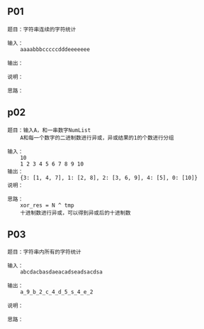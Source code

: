 ## P01
    题目：字符串连续的字符统计
    
    输入：
        aaaabbbcccccdddeeeeeee
           
    输出：
        
    说明：
    
    思路：
        
## p02
    题目：输入A，和一串数字NumList
        A和每一个数字的二进制数进行异或，异或结果的1的个数进行分组
    
    输入：
        10
        1 2 3 4 5 6 7 8 9 10        
    输出：
        {3: [1, 4, 7], 1: [2, 8], 2: [3, 6, 9], 4: [5], 0: [10]}
    说明：
    
    思路：
        xor_res = N ^ tmp
        十进制数进行异或，可以得到异或后的十进制数
        
## P03
    题目：字符串内所有的字符统计
    
    输入：
        abcdacbasdaeacadseadsacdsa
           
    输出：
        a_9_b_2_c_4_d_5_s_4_e_2
        
    说明：
    
    思路：           
    